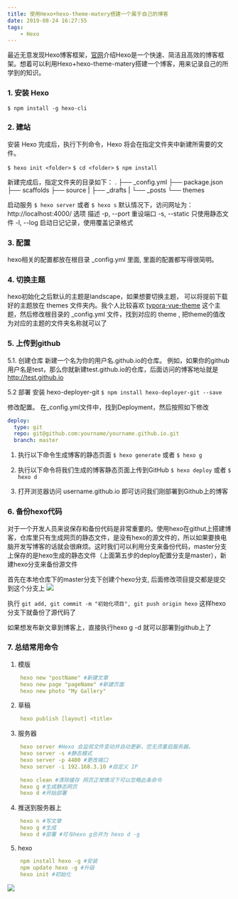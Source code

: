```yaml
---
title: 使用Hexo+hexo-theme-matery搭建一个属于自己的博客
date: 2019-08-24 16:27:55
tags:
    - Hexo
---
```



最近无意发现Hexo博客框架，[官网](https://hexo.io/zh-cn/docs/)介绍Hexo是一个快速、简洁且高效的博客框架。想着可以利用Hexo+hexo-theme-matery搭建一个博客，用来记录自己的所学到的知识。

### 1. 安装 Hexo

`$ npm install -g hexo-cli`

### 2. 建站

安装 Hexo 完成后，执行下列命令，Hexo 将会在指定文件夹中新建所需要的文件。

`$ hexo init <folder>`
`$ cd <folder>`
`$ npm install`

新建完成后，指定文件夹的目录如下：
.
├── _config.yml
├── package.json
├── scaffolds
├── source
|   ├── _drafts
|   └── _posts
└── themes

启动服务
`$ hexo server`
或者
`$ hexo s`
默认情况下，访问网址为： http://localhost:4000/
选项	描述
-p,     --port	重设端口
-s,     --static	只使用静态文件
-l,     --log	启动日记记录，使用覆盖记录格式


### 3. 配置
hexo相关的配置都放在根目录 _config.yml 里面, 里面的配置都写得很简明。

### 4. 切换主题
hexo初始化之后默认的主题是landscape，如果想要切换主题， 可以将提前下载好的主题放在 themes 文件夹内。我个人比较喜欢 [typora-vue-theme](https://github.com/blinkfox/hexo-theme-matery/blob/develop/README_CN.md) 这个主题，然后修改根目录的 _config.yml 文件，找到对应的 theme , 把theme的值改为对应的主题的文件夹名称就可以了

### 5. 上传到github
5.1. 创建仓库
新建一个名为你的用户名.github.io的仓库。
例如，如果你的github用户名是test，那么你就新建test.github.io的仓库，后面访问的博客地址就是 http://test.github.io 

5.2 部署
安装 hexo-deployer-git
`$ npm install hexo-deployer-git --save`

修改配置。
在_config.yml文件中，找到Deployment，然后按照如下修改

```yaml
deploy:
  type: git
  repo: git@github.com:yourname/yourname.github.io.git
  branch: master
```

1) 执行以下命令生成博客的静态页面
`$ hexo generate`
或者 `$ hexo g`

2) 执行以下命令将我们生成的博客静态页面上传到GitHub
`$ hexo deploy`
或者 `$ hexo d`

3) 打开浏览器访问 username.github.io 即可访问我们刚部署到Github上的博客

### 6. 备份hexo代码

对于一个开发人员来说保存和备份代码是非常重要的。使用hexo在githut上搭建博客，仓库里只有生成网页的静态文件，是没有hexo的源文件的，所以如果要换电脑开发写博客的话就会很麻烦。这时我们可以利用分支来备份代码，master分支上保存的是hexo生成的静态文件（上面第五步的deploy配置分支是master），新建hexo分支来备份源文件
    
首先在本地仓库下的master分支下创建个hexo分支, 后面修改项目提交都是提交到这个分支上
 ![](https://raw.githubusercontent.com/Mandy-cen/Mandy-cen.github.io/hexo/themes/matery/source/images/20190829155537.png)   

执行 `git add, git commit -m "初始化项目", git push origin hexo` 这样hexo分支下就备份了源代码了

如果想发布新文章到博客上，直接执行hexo g -d 就可以部署到github上了
### 7. 总结常用命令

1) 模版
```yaml
    hexo new "postName" #新建文章
    hexo new page "pageName" #新建页面
    hexo new photo "My Gallery"
```

2) 草稿
```yaml
    hexo publish [layout] <title>
```

3) 服务器
```yaml
    hexo server #Hexo 会监视文件变动并自动更新，您无须重启服务器。
    hexo server -s #静态模式
    hexo server -p 4400 #更改端口
    hexo server -i 192.168.3.10 #自定义 IP
    
    hexo clean #清除缓存 网页正常情况下可以忽略此条命令
    hexo g #生成静态网页
    hexo d #开始部署
```

4) 推送到服务器上
```yaml
    hexo n #写文章
    hexo g #生成
    hexo d #部署 #可与hexo g合并为 hexo d -g
```

5) hexo
```yaml
    npm install hexo -g #安装  
    npm update hexo -g #升级  
    hexo init #初始化
```

    
![](https://raw.githubusercontent.com/Mandy-cen/Mandy-cen.github.io/master/favicon.png)
